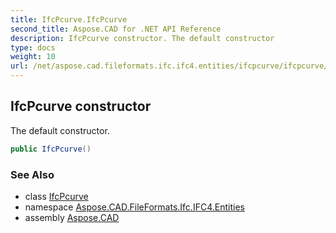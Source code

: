 ```yaml
---
title: IfcPcurve.IfcPcurve
second_title: Aspose.CAD for .NET API Reference
description: IfcPcurve constructor. The default constructor
type: docs
weight: 10
url: /net/aspose.cad.fileformats.ifc.ifc4.entities/ifcpcurve/ifcpcurve/
---
```

## IfcPcurve constructor

The default constructor.

```csharp
public IfcPcurve()
```

### See Also

* class [IfcPcurve](../)
* namespace [Aspose.CAD.FileFormats.Ifc.IFC4.Entities](../../ifcpcurve/)
* assembly [Aspose.CAD](../../../)


